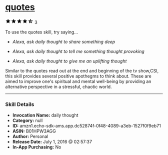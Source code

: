 # [quotes](http://alexa.amazon.com/#skills/amzn1.echo-sdk-ams.app.dc52874f-0f48-4089-a3eb-1527f0f9eb71)
![4.8 stars](../../images/ic_star_black_18dp_1x.png)![4.8 stars](../../images/ic_star_black_18dp_1x.png)![4.8 stars](../../images/ic_star_black_18dp_1x.png)![4.8 stars](../../images/ic_star_black_18dp_1x.png)![4.8 stars](../../images/ic_star_half_black_18dp_1x.png) 3

To use the quotes skill, try saying...

* *Alexa, ask daily thought to share something deep*

* *Alexa, ask daily thought to tell me something thought provoking*

* *Alexa, ask daily thought to give me an uplifting thought*

Similar to the quotes read out at the end and beginning of the tv show,CSI, this skill provides several positive apothegms to think about. 
These are aimed to improve one's spiritual and mental well-being by providing an alternative perspective in a stressful, chaotic world.

***

### Skill Details

* **Invocation Name:** daily thought
* **Category:** null
* **ID:** amzn1.echo-sdk-ams.app.dc52874f-0f48-4089-a3eb-1527f0f9eb71
* **ASIN:** B01HPW3AGG
* **Author:** Personal
* **Release Date:** July 1, 2016 @ 02:57:37
* **In-App Purchasing:** No
